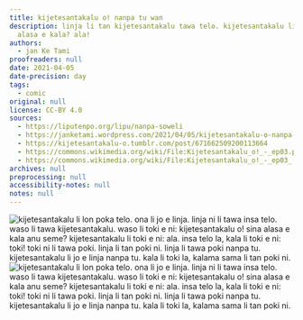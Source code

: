 ```yaml
---
title: kijetesantakalu o! nanpa tu wan
description: linja li tan kijetesantakalu tawa telo. kijetesantakalu li alasa ala
  alasa e kala? ala!
authors:
  - jan Ke Tami
proofreaders: null
date: 2021-04-05
date-precision: day
tags:
  - comic
original: null
license: CC-BY 4.0
sources:
  - https://liputenpo.org/lipu/nanpa-soweli
  - https://janketami.wordpress.com/2021/04/05/kijetesantakalu-o-nanpa-tu-wan/
  - https://kijetesantakalu-o.tumblr.com/post/671662509200113664
  - https://commons.wikimedia.org/wiki/File:Kijetesantakalu_o!_-_ep03.png
  - https://commons.wikimedia.org/wiki/File:Kijetesantakalu_o!_-_ep03_(sitelen_pona).png
archives: null
preprocessing: null
accessibility-notes: null
notes: null
---
```


![kijetesantakalu li lon poka telo. ona li jo e linja. linja ni li tawa insa telo. waso li tawa kijetesantakalu. waso li toki e ni: kijetesantakalu o! sina alasa e kala anu seme? kijetesantakalu li toki e ni: ala. insa telo la, kala li toki e ni: toki! toki ni li tawa poki. linja li tan poki ni. linja li tawa poki nanpa tu. kijetesantakalu li jo e linja nanpa tu. kala li toki la, kalama sama li tan poki ni.](https://upload.wikimedia.org/wikipedia/commons/e/e8/Kijetesantakalu_o%21_-_ep03.png)  
![kijetesantakalu li lon poka telo. ona li jo e linja. linja ni li tawa insa telo. waso li tawa kijetesantakalu. waso li toki e ni: kijetesantakalu o! sina alasa e kala anu seme? kijetesantakalu li toki e ni: ala. insa telo la, kala li toki e ni: toki! toki ni li tawa poki. linja li tan poki ni. linja li tawa poki nanpa tu. kijetesantakalu li jo e linja nanpa tu. kala li toki la, kalama sama li tan poki ni.](https://upload.wikimedia.org/wikipedia/commons/e/ef/Kijetesantakalu_o%21_-_ep03_%28sitelen_pona%29.png)